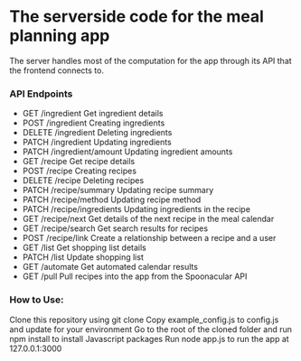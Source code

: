# The serverside code for the meal planning app

The server handles most of the computation for the app through its API that the frontend connects to.

### API Endpoints
* GET	   /ingredient          Get ingredient details
* POST   /ingredient	        Creating ingredients
* DELETE /ingredient	        Deleting ingredients
* PATCH  /ingredient	        Updating ingredients
* PATCH  /ingredient/amount	Updating ingredient amounts
* GET	   /recipe              Get recipe details
* POST   /recipe		        Creating recipes
* DELETE /recipe		        Deleting recipes
* PATCH  /recipe/summary	    Updating recipe summary
* PATCH  /recipe/method	    Updating recipe method
* PATCH  /recipe/ingredients	Updating ingredients in the recipe
* GET	   /recipe/next	        Get details of the next recipe in the meal calendar
* GET	   /recipe/search	    Get search results for recipes
* POST   /recipe/link	        Create a relationship between a recipe and a user
* GET	   /list	            Get shopping list details
* PATCH  /list		        Update shopping list
* GET	   /automate	        Get automated calendar results
* GET	   /pull	            Pull recipes into the app from the Spoonacular API

### How to Use:
Clone this repository using git clone
Copy example_config.js to config.js and update for your environment
Go to the root of the cloned folder and run npm install to install Javascript packages
Run node app.js to run the app at 127.0.0.1:3000
